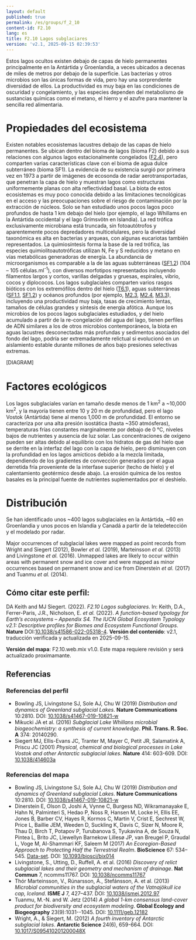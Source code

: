 ```yaml
---
layout: default
published: true
permalink: /es/groups/f_2_10
content-id: F2.10
lang: es
title: F2.10 Lagos subglaciares
version: 'v2.1, 2025-09-15 02:39:53'
---
```


Estos lagos ocultos existen debajo de capas de hielo permanentes principalmente en la Antártida y Groenlandia, a veces ubicados a decenas de miles de metros por debajo de la superficie. Las bacterias y otros microbios son las únicas formas de vida, pero hay una sorprendente diversidad de ellos. La productividad es muy baja en las condiciones de oscuridad y congelamiento, y las especies dependen del metabolismo de sustancias químicas como el metano, el hierro y el azufre para mantener la sencilla red alimentaria.

# Propiedades del ecosistema
 
Existen notables ecosistemas lacustres debajo de las capas de hielo permanentes. Se ubican dentro del bioma de lagos (bioma F2) debido a sus relaciones con algunos lagos estacionalmente congelados ([F2.4](/explore/groups/F2.4)), pero comparten varias características clave con el bioma de agua dulce subterráneo (bioma SF1). La evidencia de su existencia surgió por primera vez en 1973 a partir de imágenes de ecosonda de radar aerotransportadas, que penetran la capa de hielo y muestran lagos como estructuras uniformemente planas con alta reflectividad basal. La biota de estos ecosistemas es muy poco conocida debido a las limitaciones tecnológicas en el acceso y las preocupaciones sobre el riesgo de contaminación por la extracción de núcleos. Solo se han estudiado unos pocos lagos poco profundos de hasta 1 km debajo del hielo (por ejemplo, el lago Whillams en la Antártida occidental y el lago Grímsvötn en Islandia). La red trófica exclusivamente microbiana está truncada, sin fotoautótrofos y aparentemente pocos depredadores multicelulares, pero la diversidad taxonómica es alta en bacterias y arqueas, con algunas eucariotas también representados. La quimiosíntesis forma la base de la red trófica, las especies quimiolitoautotróficas utilizan N, Fe y S reducidos y metano en vías metabólicas generadoras de energía. La abundancia de microorganismos es comparable a la de las aguas subterráneas ([SF1.2](/explore/groups/SF1.2)) (104 – 105 células.ml<sup>-1</sup>), con diversos morfotipos representados incluyendo filamentos largos y cortos, varillas delgadas y gruesas, espirales, vibrio, cocos y diplococos. Los lagos subglaciales comparten varios rasgos bióticos con los extremófilos dentro del hielo ([T6.1](/explore/groups/T6.1)), aguas subterráneas ([SF1.1](/explore/groups/SF1.1), [SF1.2](/explore/groups/SF1.2)) y océanos profundos (por ejemplo, [M2.3](/explore/groups/M2.3), [M2.4](/explore/groups/M2.4), [M3.3](/explore/groups/M3.3)), incluyendo una productividad muy baja, tasas de crecimiento lentas, tamaños de células grandes y síntesis de energía afótica. Aunque los microbios de los pocos lagos subglaciales estudiados, y del hielo acumulado a partir de la re-congelación del agua del lago, tienen perfiles de ADN similares a los de otros microbios contemporáneos, la biota en aguas lacustres desconectadas más profundas y sedimentos asociados del fondo del lago, podría ser extremadamente relictual si evolucionó en un aislamiento estable durante millones de años bajo presiones selectivas  extremas.

[DIAGRAM]

# Factores ecológicos
 
Los lagos subglaciales varían en tamaño desde menos de 1 km<sup>2</sup> a ~10,000 km<sup>2</sup>, y la mayoría tienen entre 10 y 20 m de profundidad, pero el lago Vostok (Antártida) tiene al menos 1,000 m de profundidad. El entorno se caracteriza por una alta presión isostática (hasta ~350 atmósferas), temperaturas frías constantes marginalmente por debajo de 0 °C, niveles bajos de nutrientes y ausencia de luz solar. Las concentraciones de oxígeno pueden ser altas debido al equilibrio con los hidratos de gas del hielo que se derrite en la interfaz del lago con la capa de hielo, pero disminuyen con la profundidad en los lagos amícticos debido a la mezcla limitada, dependiendo de los gradientes de convección generados por el agua derretida fría proveniente de la interfase superior (techo de hielo) y el calentamiento geotérmico desde abajo. La erosión química de los restos basales es la principal fuente de nutrientes suplementados por el deshielo.
 
# Distribución
 
Se han identificado unos ~400 lagos subglaciales en la Antártida, ~60 en Groenlandia y unos pocos en Islandia y Canadá a partir de la teledetección y el modelado por radar.

Major occurrences of subglacial lakes were mapped as point records from Wright and Siegert (2012), Bowler _et al._ (2019), Marteinsson _et al._ (2013) and Livingstone _et al._ (2016). Unmapped lakes are likely to occur within areas with permanent snow and ice cover and were mapped as minor occurrences based on permanent snow and ice from Dinerstein _et al._ (2017) and Tuanmu _et al._ (2014).

## Cómo citar este perfil:

DA Keith and MJ Siegert. (2022). *F2.10 Lagos subglaciares*. In: Keith, D.A., Ferrer-Paris, J.R., Nicholson, E. *et al.* (2022). *A function-based typology for Earth’s ecosystems – Appendix S4. The IUCN Global Ecosystem Typology v2.1: Descriptive profiles for Biomes and Ecosystem Functional Groups*. **Nature** DOI:[10.1038/s41586-022-05318-4](https://doi.org/10.1038/s41586-022-05318-4).
**Versión del contenido**: v2.1, traducción verificada y actualizada en 2025-09-15.

**Versión del mapa**: F2.10.web.mix v1.0. Este mapa requiere revisión y será actualizado proximamante.

## Referencias

### Referencias del perfil
* Bowling JS, Livingstone SJ, Sole AJ, Chu W  (2019) *Distribution and dynamics of Greenland subglacial Lakes*. **Nature Communications** 10:2810. DOI: [10.1038/s41467-019-10821-w](http://doi.org/10.1038/s41467-019-10821-w)
* Mikucki JA et al.  (2016) *Subglacial Lake Whillans microbial biogeochemistry: a synthesis of current knowledge*. **Phil. Trans. R. Soc. A** 374: 20140290.
* Siegert MJ, Ellis-Evans JC, Tranter M, Mayer C, Petit JR, Salamatink A, Priscu JC  (2001) *Physical, chemical and biological processes in Lake Vostok and other Antarctic subglacial lakes*. **Nature** 414: 603-609. DOI: [10.1038/414603a](http://doi.org/10.1038/414603a)

### Referencias del mapa
* Bowling JS, Livingstone SJ, Sole AJ, Chu W  (2019) *Distribution and dynamics of Greenland subglacial Lakes*. **Nature Communications** 10:2810. DOI: [10.1038/s41467-019-10821-w](http://doi.org/10.1038/s41467-019-10821-w)
* Dinerstein E, Olson D, Joshi A, Vynne C, Burgess ND, Wikramanayake E, Hahn N, Palminteri S, Hedao P, Noss R, Hansen M, Locke H, Ellis EE, Jones B, Barber CV, Hayes R, Kormos C, Martin V, Crist E, Sechrest W, Price L, Baillie JEM, Weeden D, Suckling K, Davis C, Sizer N, Moore R, Thau D, Birch T, Potapov P, Turubanova S, Tyukavina A, de Souza N, Pintea L, Brito JC, Llewellyn Barnekow Lillesø JP, van Breugel P, Graudal L, Voge M, Al-Shammari KF, Saleem M  (2017) *An Ecoregion-Based Approach to Protecting Half the Terrestrial Realm*. **BioScience** 67: 534–545. [Data-set](https://ecoregions2017.appspot.com/). DOI: [10.1093/biosci/bix014](http://doi.org/10.1093/biosci/bix014)
* Livingstone, S., Utting, D., Ruffell, A. et al.  (2016) *Discovery of relict subglacial lakes and their geometry and mechanism of drainage*. **Nat Commun** 7, ncomms11767. DOI: [10.1038/ncomms11767](http://doi.org/10.1038/ncomms11767)
* Thór Marteinsson, V., Rúnarsson, Á., Stefánsson, A. et al.  (2013) *Microbial communities in the subglacial waters of the Vatnajökull ice cap, Iceland*. **ISME J** 7, 427–437. DOI: [10.1038/ismej.2012.97](http://doi.org/10.1038/ismej.2012.97)
* Tuanmu, M.-N. and W. Jetz (2014) *A global 1-km consensus land-cover product for biodiversity and ecosystem modeling*. **Global Ecology and Biogeography** 23(9):1031--1045. DOI: [10.1111/geb.12182](http://doi.org/10.1111/geb.12182)
* Wright, A., & Siegert, M.  (2012) *A fourth inventory of Antarctic subglacial lakes*. **Antarctic Science** 24(6), 659-664. DOI: [10.1017/S095410201200048X](http://doi.org/10.1017/S095410201200048X)
